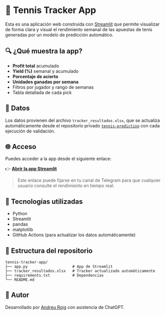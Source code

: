 # 🎾 Tennis Tracker App

Esta es una aplicación web construida con [Streamlit](https://streamlit.io/) que permite visualizar de forma clara y visual el rendimiento semanal de las apuestas de tenis generadas por un modelo de predicción automático.

## 🔍 ¿Qué muestra la app?

- **Profit total** acumulado
- **Yield (%)** semanal y acumulado
- **Porcentaje de acierto**
- **Unidades ganadas por semana**
- Filtros por jugador y rango de semanas
- Tabla detallada de cada pick

## 📅 Datos

Los datos provienen del archivo `tracker_resultados.xlsx`, que se actualiza automáticamente desde el repositorio privado [`tennis-prediction`](https://github.com/andreuroigv/tennis-prediction) con cada ejecución de validación.

## 🌐 Acceso

Puedes acceder a la app desde el siguiente enlace:

👉 **[Abrir la app Streamlit](https://tennis-tracker-app.streamlit.app)**

> Este enlace puede fijarse en tu canal de Telegram para que cualquier usuario consulte el rendimiento en tiempo real.

## 🚀 Tecnologías utilizadas

- Python
- Streamlit
- pandas
- matplotlib
- GitHub Actions (para actualizar los datos automáticamente)

## 📁 Estructura del repositorio

```
tennis-tracker-app/
├── app.py                    # App de Streamlit
├── tracker_resultados.xlsx   # Tracker actualizado automáticamente
├── requirements.txt          # Dependencias
└── README.md
```

## 🧠 Autor

Desarrollado por [Andreu Roig](https://github.com/andreuroigv) con asistencia de ChatGPT.